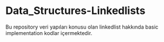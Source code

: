 # Data_Structures-Linkedlists
Bu repository veri yapıları konusu olan linkedlist hakkında basic implementation kodlar içermektedir.
